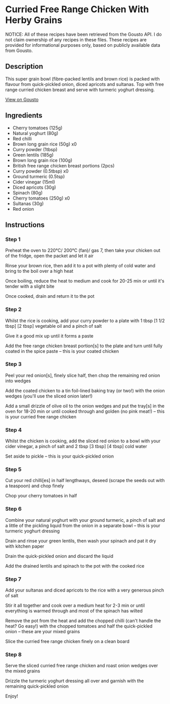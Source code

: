 # Curried Free Range Chicken With Herby Grains

NOTICE: All of these recipes have been retrieved from the Gousto API. I do not claim ownership of any recipes in these files. These recipes are provided for informational purposes only, based on publicly available data from Gousto.

## Description

This super grain bowl (fibre-packed lentils and brown rice) is packed with flavour from quick-pickled onion, diced apricots and sultanas. Top with free range curried chicken breast and serve with turmeric yoghurt dressing.

[View on Gousto](https://www.gousto.co.uk/recipes/cookbook/curried-free-range-chicken-with-herby-grains)

## Ingredients

- Cherry tomatoes (125g)
- Natural yoghurt (80g)
- Red chilli
- Brown long grain rice (50g) x0
- Curry powder (1tbsp)
- Green lentils (185g)
- Brown long grain rice (100g)
- British free range chicken breast portions (2pcs)
- Curry powder (0.5tbsp) x0
- Ground turmeric (0.5tsp)
- Cider vinegar (15ml)
- Diced apricots (30g)
- Spinach (80g)
- Cherry tomatoes (250g) x0
- Sultanas (30g)
- Red onion

## Instructions


### Step 1

Preheat the oven to 220°C/ 200°C (fan)/ gas 7, then take your chicken out of the fridge, open the packet and let it air

Rinse your brown rice, then add it to a pot with plenty of cold water and bring to the boil over a high heat

Once boiling, reduce the heat to medium and cook for 20-25 min or until it's tender with a slight bite

Once cooked, drain and return it to the pot


### Step 2

Whilst the rice is cooking, add your curry powder to a plate with 1 tbsp <span class="text-purple">[1 1/2 tbsp] </span><span class="text-danger">[2 tbsp] </span>vegetable oil and a pinch of salt

Give it a good mix up until it forms a paste

Add the free range chicken breast portion[s] to the plate and turn until fully coated in the spice paste – this is your coated chicken


### Step 3

Peel your red onion[s], finely slice half, then chop the remaining red onion into wedges

Add the coated chicken to a tin foil-lined baking tray (or two!) with the onion wedges (you'll use the sliced onion later!)

Add a small drizzle of olive oil to the onion wedges and put the tray[s] in the oven for 18-20 min or until cooked through and golden (no pink meat!) – this is your curried free range chicken


### Step 4

Whilst the chicken is cooking, add the sliced red onion to a bowl with your cider vinegar, a pinch of salt and 2 tbsp <span class="text-purple">[3 tbsp]<span class="text-danger"> </span>[4 tbsp] </span>cold water

Set aside to pickle – this is your quick-pickled onion


### Step 5

Cut your red chilli[es] in half lengthways, deseed (scrape the seeds out with a teaspoon) and chop finely

Chop your cherry tomatoes in half


### Step 6

Combine your natural yoghurt with your ground turmeric, a pinch of salt and a little of the pickling liquid from the onion in a separate bowl – this is your turmeric yoghurt dressing

Drain and rinse your green lentils, then wash your spinach and pat it dry with kitchen paper

Drain the quick-pickled onion and discard the liquid

Add the drained lentils and spinach to the pot with the cooked rice


### Step 7

Add your sultanas and diced apricots to the rice with a very generous pinch of salt

Stir it all together and cook over a medium heat for 2-3 min or until everything is warmed through and most of the spinach has wilted

Remove the pot from the heat and add the chopped chilli (can't handle the heat? Go easy!) with the chopped tomatoes and half the quick-pickled onion – these are your mixed grains

Slice the curried free range chicken finely on a clean board

### Step 8

Serve the sliced curried free range chicken and roast onion wedges over the mixed grains

Drizzle the turmeric yoghurt dressing all over and garnish with the remaining quick-pickled onion

Enjoy!

